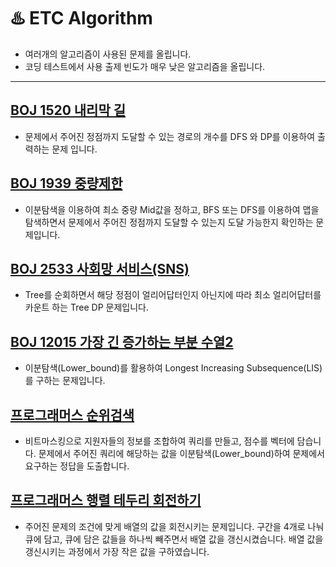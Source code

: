 # ♨️ ETC Algorithm

- 여러개의 알고리즘이 사용된 문제를 올립니다.
- 코딩 테스트에서 사용 출제 빈도가 매우 낮은 알고리즘을 올립니다.

---
## [BOJ 1520 내리막 길](https://daisy-day.tistory.com/159)
* 문제에서 주어진 정점까지 도달할 수 있는 경로의 개수를 DFS 와 DP를 이용하여 출력하는 문제 입니다.

## [BOJ 1939 중량제한](https://daisy-day.tistory.com/153)
* 이분탐색을 이용하여 최소 중량 Mid값을 정하고, BFS 또는 DFS를 이용하여 맵을 탐색하면서 문제에서 주어진 정점까지 도달할 수 있는지 도달 가능한지 확인하는 문제입니다.

## [BOJ 2533 사회망 서비스(SNS)](https://daisy-day.tistory.com/183)
*  Tree를 순회하면서 해당 정점이 얼리어답터인지 아닌지에 따라 최소 얼리어답터를 카운트 하는 Tree DP 문제입니다.

## [BOJ 12015 가장 긴 증가하는 부분 수열2](https://daisy-day.tistory.com/162)
* 이분탐색(Lower_bound)를 활용하여 Longest Increasing Subsequence(LIS)를 구하는 문제입니다.

## [프로그래머스 순위검색](https://daisy-day.tistory.com/178)
* 비트마스킹으로 지원자들의 정보를 조합하여 쿼리를 만들고, 점수를 벡터에 담습니다. 문제에서 주어진 쿼리에 해당하는 값을 이분탐색(Lower_bound)하여 문제에서 요구하는 정답을 도출합니다.

## [프로그래머스 행렬 테두리 회전하기](https://daisy-day.tistory.com/179)
* 주어진 문제의 조건에 맞게 배열의 값을 회전시키는 문제입니다. 구간을 4개로 나눠 큐에 담고, 큐에 담은 값들을 하나씩 빼주면서 배열 값을 갱신시켰습니다. 배열 값을 갱신시키는 과정에서 가장 작은 값을 구하였습니다.